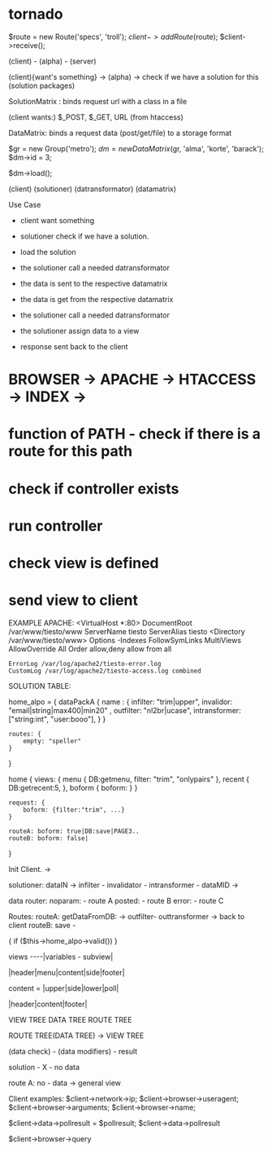 tornado
=======



$route = new Route('specs', 'troll');
$client->addRoute($route);
$client->receive();

(client) - (alpha)  - (server)

(client){want's something} -> 
(alpha) -> check if we have a solution for this
(solution packages)

SolutionMatrix : binds request url with a class in a file 

(client wants:) $_POST, $_GET, URL (from htaccess)

DataMatrix: binds a request data (post/get/file) to a storage format

$gr = new Group('metro');
$dm = new DataMatrix($gr, 'alma', 'korte', 'barack');
$dm->id = 3;

$dm->load();


(client) (solutioner) (datransformator) (datamatrix)

Use Case
- client want something
- solutioner check if we have a solution. 
- load the solution

- the solutioner call a needed datransformator
- the data is sent to the respective datamatrix
- the data is get from the respective datamatrix
- the solutioner call a needed datransformator

- the solutioner assign data to a view
- response sent back to the client

# BROWSER -> APACHE -> HTACCESS -> INDEX -> 
# function of PATH - check if there is a route for this path
#  check if controller exists
#  run controller
# check view is defined
# send view to client


EXAMPLE APACHE:
<VirtualHost *:80>
    DocumentRoot /var/www/tiesto/www
    ServerName tiesto
    ServerAlias tiesto
   <Directory /var/www/tiesto/www>
        Options -Indexes FollowSymLinks MultiViews
        AllowOverride All
        Order allow,deny
        allow from all
    </Directory>
    
    ErrorLog /var/log/apache2/tiesto-error.log
    CustomLog /var/log/apache2/tiesto-access.log combined
</VirtualHost>



SOLUTION TABLE:

home_alpo = {
    dataPackA {
        name : {
            infilter: "trim|upper", 
            invalidor: "email|string|max400|min20" , 
            outfilter: "nl2br|ucase", 
            intransformer:["string:int", "user:booo"],
        }
    }
    
    routes: {
        empty: "speller"
    }
    
    
}

home {
    views: {
        menu {
            DB:getmenu, filter: "trim", "onlypairs"
        },
        recent {
            DB:getrecent:5, 
        },
        boform {
            boform:
        }
    }
    
    request: {
        boform: {filter:"trim", ...}
    }
    
    routeA: boform: true|DB:save|PAGE3..
    routeB: boform: false|
}

<layout>

</layout>

Init Client. ->

solutioner:
    dataIN -> infilter - invalidator - intransformer - dataMID -> 
    
data router:
    noparam: - route A
    posted:  - route B
    error: - route C
    
Routes:
    routeA: getDataFromDB: -> outfilter- outtransformer -> back to client
    routeB: save -
    


{
    if ($this->home_alpo->valid())
}




views ----|variables - subview|

|header|menu|content|side|footer|

content = |upper|side|lower|poll|

|header|content|footer|

VIEW TREE
DATA TREE
ROUTE TREE

ROUTE TREE(DATA TREE) -> VIEW TREE

(data check) - (data modifiers) - result

solution - X - no data

route A: no - data -> general view 


Client examples:
$client->network->ip;
$client->browser->useragent;
$client->browser->arguments;
$client->browser->name;

$client->data->pollresult = $pollresult;
$client->data->pollresult

$client->browser->query 








